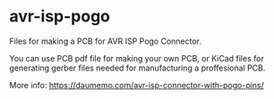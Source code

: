 # avr-isp-pogo

Files for making a PCB for AVR ISP Pogo Connector.

You can use PCB pdf file for making your own PCB, or KiCad files for generating gerber files needed for manufacturing a proffesional PCB.

More info: https://daumemo.com/avr-isp-connector-with-pogo-pins/
